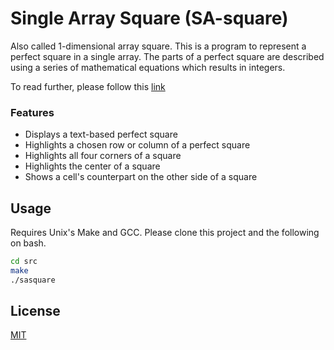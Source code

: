 # Single Array Square (SA-square)
Also called 1-dimensional array square. This is a program to represent a perfect square in a single array. The parts of a perfect square are described using a series of mathematical equations which results in integers.

To read further, please follow this [link](docs/iii_table_of_contents.md)

### Features
- Displays a text-based perfect square
- Highlights a chosen row or column of a perfect square
- Highlights all four corners of a square
- Highlights the center of a square
- Shows a cell's counterpart on the other side of a square

## Usage
Requires Unix's Make and GCC. Please clone this project and the following on bash.
```bash
cd src
make
./sasquare
```

## License
[MIT](https://choosealicense.com/licenses/mit/)